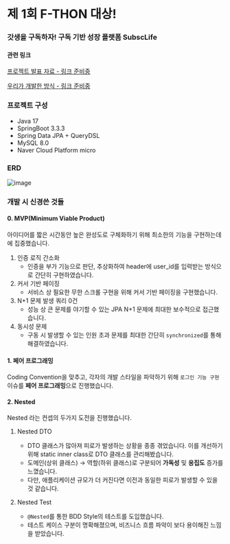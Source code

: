 # 제 1회 F-THON 대상!
### 갓생을 구독하자! 구독 기반 성장 플랫폼 SubscLife

#### 관련 링크
[프로젝트 발표 자료 - 링크 준비중]()

[우리가 개발한 방식 - 링크 준비중]()



### 프로젝트 구성
- Java 17
- SpringBoot 3.3.3
- Spring Data JPA + QueryDSL
- MySQL 8.0
- Naver Cloud Platform micro

### ERD
![image](https://github.com/user-attachments/assets/b1df66d0-0726-41f0-8de5-47c1ab907ba6)

### 개발 시 신경쓴 것들
#### 0. MVP(Minimum Viable Product)
아이디어를 짧은 시간동안 높은 완성도로 구체화하기 위해 최소한의 기능을 구현하는데에 집중했습니다.

1. 인증 로직 간소화
    - 인증을 부가 기능으로 판단, 추상화하여 header에 user_id를 입력받는 방식으로 간단히 구현하였습니다.
2. 커서 기반 페이징
    - 서비스 상 필요한 무한 스크롤 구현을 위해 커서 기반 페이징을 구현했습니다.  
3. N+1 문제 발생 쿼리 0건
    - 성능 상 큰 문제를 야기할 수 있는 JPA N+1 문제에 최대한 보수적으로 접근했습니다.
4. 동시성 문제
    - 구동 시 발생할 수 있는 인원 초과 문제를 최대한 간단히 `synchronized`를 통해 해결하였습니다.

#### 1. 페어 프로그래밍
Coding Convention을 맞추고, 각자의 개발 스타일을 파악하기 위해 `로그인 기능 구현` 이슈를 **페어 프로그래밍**으로 진행했습니다.

#### 2. Nested
Nested 라는 컨셉의 두가지 도전을 진행했습니다.
1. Nested DTO
    - DTO 클래스가 많아져 피로가 발생하는 상황을 종종 겪었습니다. 이를 개선하기 위해 static inner class로 DTO 클래스를 관리해봤습니다.
    - 도메인(상위 클래스) → 역할(하위 클래스)로 구분되어 **가독성** 및 **응집도** 증가를 느꼈습니다.
    - 다만, 애플리케이션 규모가 더 커진다면 이전과 동일한 피로가 발생할 수 있을 것 같습니다.
  
2. Nested Test
    - `@Nested`를 통한 BDD Style의 테스트를 도입했습니다.
    - 테스트 케이스 구분이 명확해졌으며, 비즈니스 흐름 파악이 보다 용이해진 느낌을 받았습니다.
